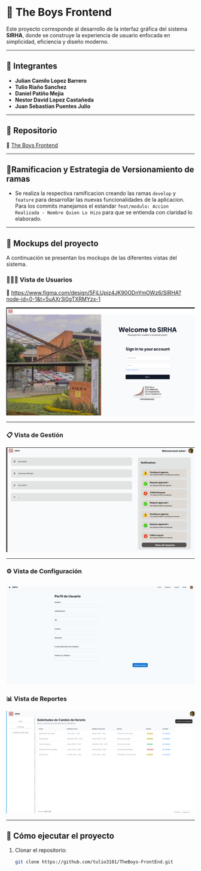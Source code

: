 # 🌟 The Boys Frontend

Este proyecto corresponde al desarrollo de la interfaz gráfica del sistema **SIRHA**, donde se construye la experiencia de usuario enfocada en simplicidad, eficiencia y diseño moderno.

---

## 👥 Integrantes

- **Julian Camilo Lopez Barrero**
- **Tulio Riaño Sanchez**
- **Daniel Patiño Mejia**
- **Nestor David Lopez Castañeda**
- **Juan Sebastian Puentes Julio**

---

## 📂 Repositorio

🔗 [The Boys Frontend](#)

---

## 🌲Ramificacion y Estrategia de Versionamiento de ramas

- Se realiza la respectiva ramificacion creando las ramas `develop` y `feature` para desarrollar las nuevas funcionalidades de la aplicacion. Para los commits manejamos el estandar `feat/modulo: Accion Realizada - Nombre Quien Lo Hizo` para que se entienda con claridad lo elaborado.

---

## 🎨 Mockups del proyecto

A continuación se presentan los mockups de las diferentes vistas del sistema.

### 🧑‍🤝‍🧑 Vista de Usuarios

🔗 https://www.figma.com/design/5FjLUpjz4JK90ODnYmOWz6/SIRHA?node-id=0-1&t=5uAXr3i0gTXRMYzx-1

![Mockup Vista de Usuarios](The-Boys-SIRHA/docs/mockups/vista_usuarios.png)

---

### 📋 Vista de Gestión

![Mockup Vista de Gestión](The-Boys-SIRHA/docs/mockups/vista_gestion.png)

---

### ⚙️ Vista de Configuración

## ![Mockup Vista de Configuración](The-Boys-SIRHA/docs/mockups/image.png)

### 📊 Vista de Reportes

![Mockup Vista de Reportes](The-Boys-SIRHA/docs/mockups/vista_reportes.png)

---

## 🚀 Cómo ejecutar el proyecto

1. Clonar el repositorio:
   ```bash
   git clone https://github.com/tulio3101/TheBoys-FrontEnd.git
   ```
